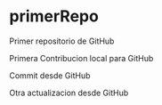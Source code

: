 # primerRepo
Primer repositorio de GitHub

Primera Contribucion local para GitHub

Commit desde GitHub

Otra actualizacion desde GitHub
